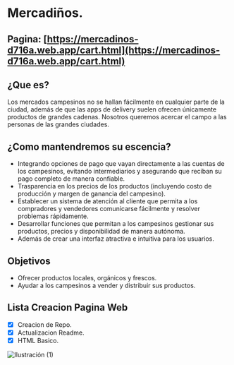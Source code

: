 # Mercadiños.

## Pagina: [https://mercadinos-d716a.web.app/cart.html](https://mercadinos-d716a.web.app/cart.html)

## ¿Que es?
Los mercados campesinos no se hallan fácilmente en cualquier parte de la ciudad, además de que las apps de delivery suelen ofrecen únicamente productos de grandes cadenas. Nosotros queremos acercar el campo a las personas de las grandes ciudades. 

## ¿Como mantendremos su escencia? 
- Integrando opciones de pago que vayan directamente a las cuentas de los campesinos, evitando intermediarios y asegurando que reciban su pago completo de manera confiable.
- Trasparencia en los precios de los productos (incluyendo costo de producción y margen de ganancia del campesino).
- Establecer un sistema de atención al cliente que permita a los compradores y vendedores comunicarse fácilmente y resolver problemas rápidamente.
- Desarrollar funciones que permitan a los campesinos gestionar sus productos, precios y disponibilidad de manera autónoma.
- Además de crear una interfaz atractiva e intuitiva para los usuarios.

## Objetivos
- Ofrecer productos locales, orgánicos y frescos.
- Ayudar a los campesinos a vender y distribuir sus productos.

## Lista Creacion Pagina Web
- [x] Creacion de Repo.
- [x] Actualizacion Readme.
- [x] HTML Basico.

![Ilustración (1)](https://github.com/user-attachments/assets/f2180947-c2b6-44e4-af83-23fedd5e5434)





